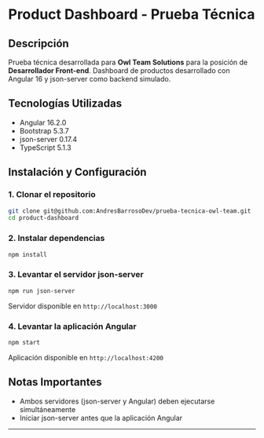 # Product Dashboard - Prueba Técnica

## Descripción

Prueba técnica desarrollada para **Owl Team Solutions** para la posición de **Desarrollador Front-end**. Dashboard de productos desarrollado con Angular 16 y json-server como backend simulado.

## Tecnologías Utilizadas

- Angular 16.2.0
- Bootstrap 5.3.7
- json-server 0.17.4
- TypeScript 5.1.3

## Instalación y Configuración

### 1. Clonar el repositorio

```bash
git clone git@github.com:AndresBarrosoDev/prueba-tecnica-owl-team.git
cd product-dashboard
```

### 2. Instalar dependencias

```bash
npm install
```

### 3. Levantar el servidor json-server

```bash
npm run json-server
```

Servidor disponible en `http://localhost:3000`

### 4. Levantar la aplicación Angular

```bash
npm start
```

Aplicación disponible en `http://localhost:4200`

## Notas Importantes

- Ambos servidores (json-server y Angular) deben ejecutarse simultáneamente
- Iniciar json-server antes que la aplicación Angular

---
